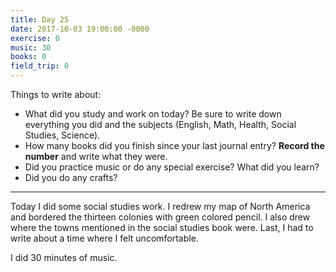 ```yaml
---
title: Day 25
date: 2017-10-03 19:00:00 -0000
exercise: 0
music: 30
books: 0
field_trip: 0
---
```

Things to write about:

* What did you study and work on today? Be sure to write down everything you did and the subjects (English, Math, Health, Social Studies, Science).
* How many books did you finish since your last journal entry? **Record the number** and write what they were.
* Did you practice music or do any special exercise? What did you learn?
* Did you do any crafts?

***

Today I did some social studies work. I redrew my map of North America and bordered the thirteen colonies with green colored pencil. I also drew where the towns mentioned in the social studies book were. Last, I had to write about a time where I felt uncomfortable.

I did 30 minutes of music.

